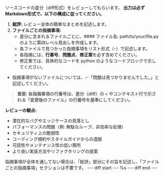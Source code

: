 ソースコードの差分（diff形式）をレビューしてもらいます。
**出力は必ずMarkdown形式で、以下の構成に従ってください。**
1.  **総評:** レビュー全体の簡単なまとめを記述します。
2.  **ファイルごとの指摘事項:**
    - 差分に含まれるファイルごとに、#### ファイル名: path/to/your/file.py のように第四レベル見出しを作成します。
    - 各ファイルで見つかった指摘事項をリスト形式（-）で記述します。
    - 各指摘には、**行番号**、**問題点**、**修正案**を必ず含めてください。
    - 修正案では、具体的なコードを python のようなコードブロックで示してください。
- 指摘事項がないファイルについては、✅「問題は見つかりませんでした。」と記述してください。
> **重要: 各指摘事項の行番号は、差分（diff）の + やコンテキスト行で示される「変更後のファイル」の行番号を基準にしてください。**

**レビューの観点:**
- 潜在的なバグやエッジケースの見落とし
- パフォーマンスの問題（例: 無駄なループ、非効率な処理）
- セキュリティ上の脆弱性
- コーディング規約やスタイルガイドからの逸脱
- 可読性やメンテナンス性の低い箇所
- より良い実装方法やリファクタリングの提案

指摘事項が全体を通してない場合は、「総評」部分にその旨を記述し、「ファイルごとの指摘事項」セクションは不要です。
--- diff start ---
%s
--- diff end ---